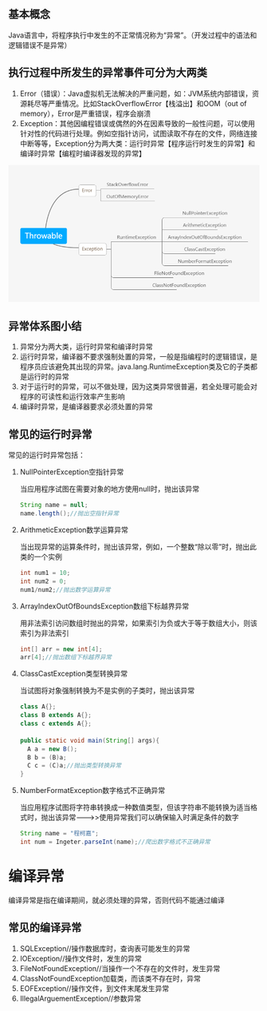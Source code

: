 ## 基本概念

Java语言中，将程序执行中发生的不正常情况称为“异常”。（开发过程中的语法和逻辑错误不是异常）

## 执行过程中所发生的异常事件可分为大两类

1. Error（错误）：Java虚拟机无法解决的严重问题，如：JVM系统内部错误，资源耗尽等严重情况。比如StackOverflowError【栈溢出】和OOM（out of memory），Error是严重错误，程序会崩溃
2. Exception：其他因编程错误或偶然的外在因素导致的一般性问题，可以使用针对性的代码进行处理。例如空指针访问，试图读取不存在的文件，网络连接中断等等，Exception分为两大类：运行时异常【程序运行时发生的异常】和编译时异常【编程时编译器发现的异常】

![常用异常体系图.png](74c57af0b25b65bde7015ad40cad23f1.png)

## 异常体系图小结

1. 异常分为两大类，运行时异常和编译时异常
2. 运行时异常，编译器不要求强制处置的异常，一般是指编程时的逻辑错误，是程序员应该避免其出现的异常。java.lang.RuntimeException类及它的子类都是运行时的异常
3. 对于运行时的异常，可以不做处理，因为这类异常很普遍，若全处理可能会对程序的可读性和运行效率产生影响
4. 编译时异常，是编译器要求必须处置的异常

## 常见的运行时异常

常见的运行时异常包括：

1. NullPointerException空指针异常
   
   当应用程序试图在需要对象的地方使用null时，抛出该异常
   ```java
   String name = null;
   name.length();//抛出空指针异常
   ```
2. ArithmeticException数学运算异常
   
   当出现异常的运算条件时，抛出该异常，例如，一个整数“除以零”时，抛出此类的一个实例
   ```java
   int num1 = 10;
   int num2 = 0;
   num1/num2;//抛出数学运算异常
   ```
3. ArrayIndexOutOfBoundsException数组下标越界异常
   
   用非法索引访问数组时抛出的异常，如果索引为负或大于等于数组大小，则该索引为非法索引
   ```java
   int[] arr = new int[4];
   arr[4];//抛出数组下标越界异常
   ```
4. ClassCastException类型转换异常
   
   当试图将对象强制转换为不是实例的子类时，抛出该异常
   ```java
   class A{};
   class B extends A{};
   class c extends A{};
   
   public static void main(String[] args){
     A a = new B();
     B b = (B)a;
     C c = (C)a;//抛出类型转换异常
   }
   ```
5. NumberFormatException数字格式不正确异常
   
   当应用程序试图将字符串转换成一种数值类型，但该字符串不能转换为适当格式时，抛出该异常--->>使用异常我们可以确保输入时满足条件的数字
   ```java
   String name = "程柯嘉";
   int num = Ingeter.parseInt(name);//爬出数字格式不正确异常
   ```

# 编译异常

编译异常是指在编译期间，就必须处理的异常，否则代码不能通过编译

## 常见的编译异常

1. SQLException//操作数据库时，查询表可能发生的异常
2. IOException//操作文件时，发生的异常
3. FileNotFoundException//当操作一个不存在的文件时，发生异常
4. ClassNotFoundException加载类，而该类不存在时，异常
5. EOFException//操作文件，到文件末尾发生异常
6. IllegalArguementException//参数异常